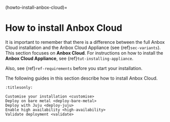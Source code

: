 (howto-install-anbox-cloud)=
# How to install Anbox Cloud

It is important to remember that there is a difference between the full Anbox Cloud installation and the Anbox Cloud Appliance (see {ref}`sec-variants`). This section focuses on **Anbox Cloud**. For instructions on how to install the **Anbox Cloud Appliance**, see {ref}`tut-installing-appliance`.

Also, see {ref}`ref-requirements` before you start your installation.

The following guides in this section describe how to install Anbox Cloud.

```{toctree}
:titlesonly:

Customise your installation <customise>
Deploy on bare metal <deploy-bare-metal>
Deploy with Juju <deploy-juju>
Enable high availability <high-availability>
Validate deployment <validate>
```
